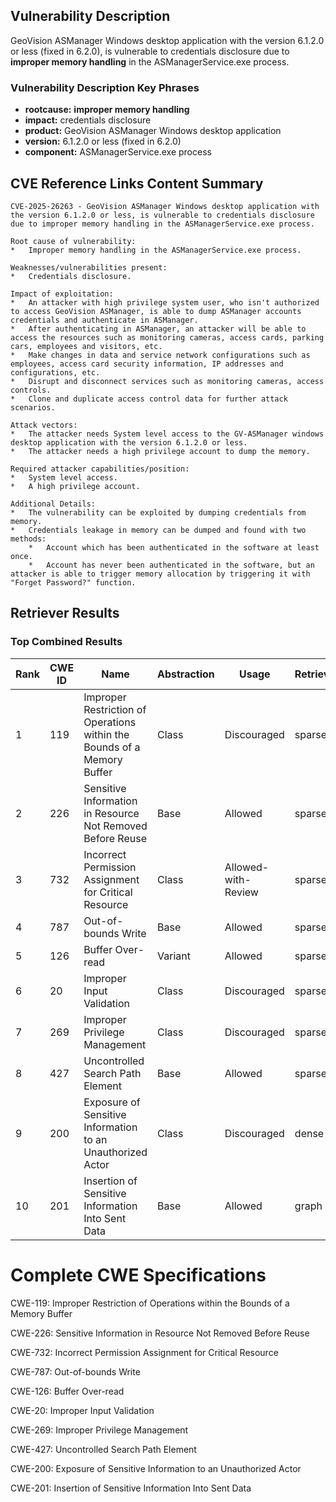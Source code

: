 ## Vulnerability Description
GeoVision ASManager Windows desktop application with the version 6.1.2.0 or less (fixed in 6.2.0), is vulnerable to credentials disclosure due to **improper memory handling** in the ASManagerService.exe process.

### Vulnerability Description Key Phrases
- **rootcause:** **improper memory handling**
- **impact:** credentials disclosure
- **product:** GeoVision ASManager Windows desktop application
- **version:** 6.1.2.0 or less (fixed in 6.2.0)
- **component:** ASManagerService.exe process

## CVE Reference Links Content Summary
```
CVE-2025-26263 - GeoVision ASManager Windows desktop application with the version 6.1.2.0 or less, is vulnerable to credentials disclosure due to improper memory handling in the ASManagerService.exe process.

Root cause of vulnerability:
*   Improper memory handling in the ASManagerService.exe process.

Weaknesses/vulnerabilities present:
*   Credentials disclosure.

Impact of exploitation:
*   An attacker with high privilege system user, who isn't authorized to access GeoVision ASManager, is able to dump ASManager accounts credentials and authenticate in ASManager.
*   After authenticating in ASManager, an attacker will be able to access the resources such as monitoring cameras, access cards, parking cars, employees and visitors, etc.
*   Make changes in data and service network configurations such as employees, access card security information, IP addresses and configurations, etc.
*   Disrupt and disconnect services such as monitoring cameras, access controls.
*   Clone and duplicate access control data for further attack scenarios.

Attack vectors:
*   The attacker needs System level access to the GV-ASManager windows desktop application with the version 6.1.2.0 or less.
*   The attacker needs a high privilege account to dump the memory.

Required attacker capabilities/position:
*   System level access.
*   A high privilege account.

Additional Details:
*   The vulnerability can be exploited by dumping credentials from memory.
*   Credentials leakage in memory can be dumped and found with two methods:
    *   Account which has been authenticated in the software at least once.
    *   Account has never been authenticated in the software, but an attacker is able to trigger memory allocation by triggering it with "Forget Password?" function.
```

## Retriever Results

### Top Combined Results

| Rank | CWE ID | Name | Abstraction | Usage  | Retrievers | Individual Scores |
|------|--------|------|-------------|-------|------------|-------------------|
| 1 | 119 | Improper Restriction of Operations within the Bounds of a Memory Buffer | Class | Discouraged | sparse | 0.191 |
| 2 | 226 | Sensitive Information in Resource Not Removed Before Reuse | Base | Allowed | sparse | 0.190 |
| 3 | 732 | Incorrect Permission Assignment for Critical Resource | Class | Allowed-with-Review | sparse | 0.188 |
| 4 | 787 | Out-of-bounds Write | Base | Allowed | sparse | 0.187 |
| 5 | 126 | Buffer Over-read | Variant | Allowed | sparse | 0.185 |
| 6 | 20 | Improper Input Validation | Class | Discouraged | sparse | 0.185 |
| 7 | 269 | Improper Privilege Management | Class | Discouraged | sparse | 0.183 |
| 8 | 427 | Uncontrolled Search Path Element | Base | Allowed | sparse | 0.183 |
| 9 | 200 | Exposure of Sensitive Information to an Unauthorized Actor | Class | Discouraged | dense | 0.489 |
| 10 | 201 | Insertion of Sensitive Information Into Sent Data | Base | Allowed | graph | 0.003 |



# Complete CWE Specifications

CWE-119: Improper Restriction of Operations within the Bounds of a Memory Buffer

CWE-226: Sensitive Information in Resource Not Removed Before Reuse

CWE-732: Incorrect Permission Assignment for Critical Resource

CWE-787: Out-of-bounds Write

CWE-126: Buffer Over-read

CWE-20: Improper Input Validation

CWE-269: Improper Privilege Management

CWE-427: Uncontrolled Search Path Element

CWE-200: Exposure of Sensitive Information to an Unauthorized Actor

CWE-201: Insertion of Sensitive Information Into Sent Data
